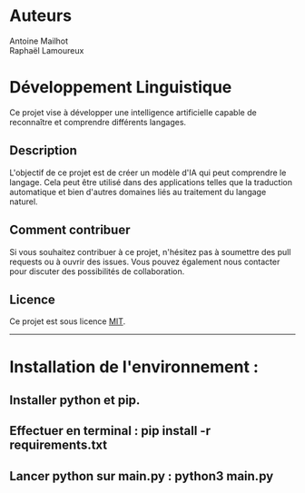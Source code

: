 # Auteurs
Antoine Mailhot  
Raphaël Lamoureux

# Développement Linguistique

Ce projet vise à développer une intelligence artificielle capable de reconnaître et comprendre différents langages.

## Description

L'objectif de ce projet est de créer un modèle d'IA qui peut comprendre le langage. Cela peut être utilisé dans des applications telles que la traduction automatique et bien d'autres domaines liés au traitement du langage naturel.

## Comment contribuer
Si vous souhaitez contribuer à ce projet, n'hésitez pas à soumettre des pull requests ou à ouvrir des issues. Vous pouvez également nous contacter pour discuter des possibilités de collaboration.

## Licence

Ce projet est sous licence [MIT](LICENSE).

---

# Installation de l'environnement :
## Installer python et pip.
## Effectuer en terminal : pip install -r requirements.txt
## Lancer python sur main.py : python3 main.py